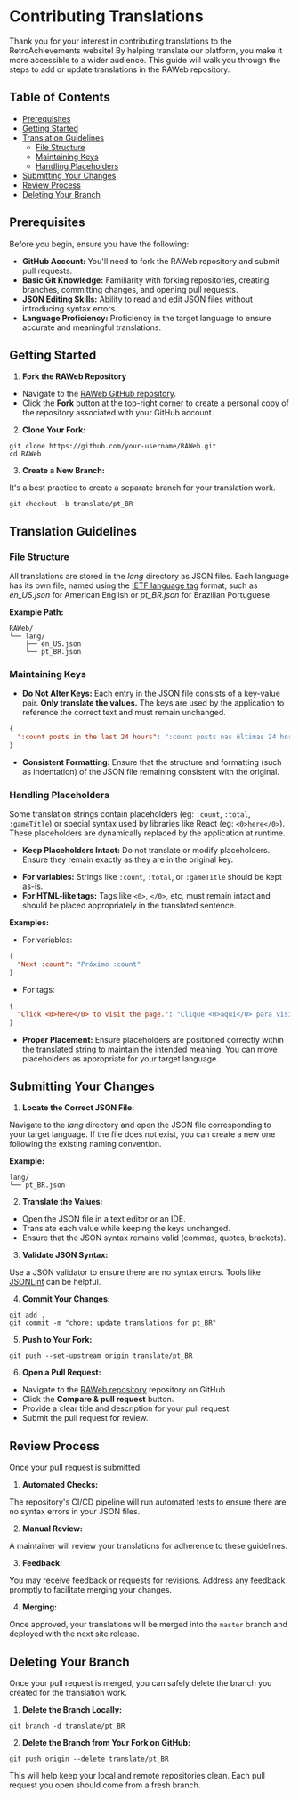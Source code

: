 # Contributing Translations

Thank you for your interest in contributing translations to the RetroAchievements website! By helping translate our platform, you make it more accessible to a wider audience. This guide will walk you through the steps to add or update translations in the RAWeb repository.

## Table of Contents

- [Prerequisites](#prerequisites)
- [Getting Started](#getting-started)
- [Translation Guidelines](#translation-guidelines)
  - [File Structure](#file-structure)
  - [Maintaining Keys](#maintaining-keys)
  - [Handling Placeholders](#handling-placeholders)
- [Submitting Your Changes](#submitting-your-changes)
- [Review Process](#review-process)
- [Deleting Your Branch](#deleting-your-branch)

## Prerequisites

Before you begin, ensure you have the following:

- **GitHub Account:** You'll need to fork the RAWeb repository and submit pull requests.
- **Basic Git Knowledge:** Familiarity with forking repositories, creating branches, committing changes, and opening pull requests.
- **JSON Editing Skills:** Ability to read and edit JSON files without introducing syntax errors.
- **Language Proficiency:** Proficiency in the target language to ensure accurate and meaningful translations.

## Getting Started

1. **Fork the RAWeb Repository**

- Navigate to the [RAWeb GitHub repository](https://github.com/RetroAchievements/RAWeb).
- Click the **Fork** button at the top-right corner to create a personal copy of the repository associated with your GitHub account.

2. **Clone Your Fork:**

```shell
git clone https://github.com/your-username/RAWeb.git
cd RAWeb
```

3. **Create a New Branch:**

It's a best practice to create a separate branch for your translation work.

```shell
git checkout -b translate/pt_BR
```

## Translation Guidelines

### File Structure

All translations are stored in the _lang_ directory as JSON files. Each language has its own file, named using the [IETF language tag](https://en.wikipedia.org/wiki/IETF_language_tag) format, such as _en_US.json_ for American English or _pt_BR.json_ for Brazilian Portuguese.

**Example Path:**

```
RAWeb/
└── lang/
    ├── en_US.json
    └── pt_BR.json
```

### Maintaining Keys

- **Do Not Alter Keys:** Each entry in the JSON file consists of a key-value pair. **Only translate the values.** The keys are used by the application to reference the correct text and must remain unchanged.

```json
{
  ":count posts in the last 24 hours": ":count posts nas últimas 24 horas"
}
```

- **Consistent Formatting:** Ensure that the structure and formatting (such as indentation) of the JSON file remaining consistent with the original.

### Handling Placeholders

Some translation strings contain placeholders (eg: `:count`, `:total`, `:gameTitle`) or special syntax used by libraries like React (eg: `<0>here</0>`). These placeholders are dynamically replaced by the application at runtime.

- **Keep Placeholders Intact:** Do not translate or modify placeholders. Ensure they remain exactly as they are in the original key.
* **For variables:** Strings like `:count`, `:total`, or `:gameTitle` should be kept as-is.
* **For HTML-like tags:** Tags like `<0>`, `</0>`, etc, must remain intact and should be placed appropriately in the translated sentence.

**Examples:**

* For variables:
```json
{
  "Next :count": "Próximo :count"
}
```
* For tags:
```json
{
  "Click <0>here</0> to visit the page.": "Clique <0>aqui</0> para visitar a página."
}
```

- **Proper Placement:** Ensure placeholders are positioned correctly within the translated string to maintain the intended meaning. You can move placeholders as appropriate for your target language.

## Submitting Your Changes

1. **Locate the Correct JSON File:**

Navigate to the _lang_ directory and open the JSON file corresponding to your target language. If the file does not exist, you can create a new one following the existing naming convention.

**Example:**

```
lang/
└── pt_BR.json
```

2. **Translate the Values:**

- Open the JSON file in a text editor or an IDE.
- Translate each value while keeping the keys unchanged.
- Ensure that the JSON syntax remains valid (commas, quotes, brackets).

3. **Validate JSON Syntax:**

Use a JSON validator to ensure there are no syntax errors. Tools like [JSONLint](https://jsonlint.com/) can be helpful.

4. **Commit Your Changes:**

```shell
git add .
git commit -m "chore: update translations for pt_BR"
```

5. **Push to Your Fork:**

```shell
git push --set-upstream origin translate/pt_BR
```

6. **Open a Pull Request:**

- Navigate to the [RAWeb repository](https://github.com/RetroAchievements/RAWeb) repository on GitHub.
- Click the **Compare & pull request** button.
- Provide a clear title and description for your pull request.
- Submit the pull request for review.

## Review Process

Once your pull request is submitted:

1. **Automated Checks:**

The repository's CI/CD pipeline will run automated tests to ensure there are no syntax errors in your JSON files.

2. **Manual Review:**

A maintainer will review your translations for adherence to these guidelines.

3. **Feedback:**

You may receive feedback or requests for revisions. Address any feedback promptly to facilitate merging your changes.

4. **Merging:**

Once approved, your translations will be merged into the `master` branch and deployed with the next site release.

## Deleting Your Branch

Once your pull request is merged, you can safely delete the branch you created for the translation work.

1. **Delete the Branch Locally:**

```shell
git branch -d translate/pt_BR
```

2. **Delete the Branch from Your Fork on GitHub:**

```shell
git push origin --delete translate/pt_BR
```

This will help keep your local and remote repositories clean. Each pull request you open should come from a fresh branch.
